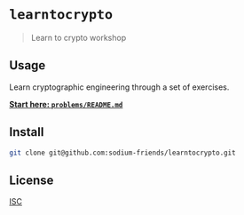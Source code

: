 # `learntocrypto`

> Learn to crypto workshop

## Usage

Learn cryptographic engineering through a set of exercises.

[**Start here: `problems/README.md`**](problems/README.md)

## Install

```sh
git clone git@github.com:sodium-friends/learntocrypto.git
```

## License

[ISC](LICENSE)
